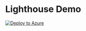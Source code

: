 # Lighthouse Demo

[![Deploy to Azure](https://aka.ms/deploytoazurebutton)](https://portal.azure.com/#create/Microsoft.Template/uri/https%3A%2F%2Fraw.githubusercontent.com%2Fdoe81%2FLighthouse-Demo%2Fmain%2FdelegatedResourceManagementCrayon.json)